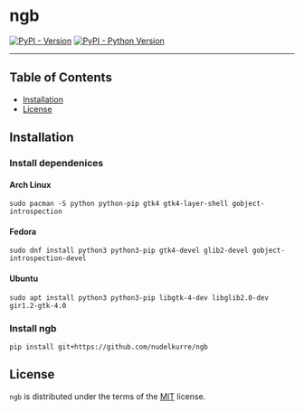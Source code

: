 # ngb

[![PyPI - Version](https://img.shields.io/pypi/v/ngb.svg)](https://pypi.org/project/ngb)
[![PyPI - Python Version](https://img.shields.io/pypi/pyversions/ngb.svg)](https://pypi.org/project/ngb)

-----

## Table of Contents

- [Installation](#installation)
- [License](#license)

## Installation

### Install dependenices

#### Arch Linux
```console
sudo pacman -S python python-pip gtk4 gtk4-layer-shell gobject-introspection
```
#### Fedora
```console
sudo dnf install python3 python3-pip gtk4-devel glib2-devel gobject-introspection-devel
```
#### Ubuntu
```console
sudo apt install python3 python3-pip libgtk-4-dev libglib2.0-dev gir1.2-gtk-4.0
```

### Install ngb

```console
pip install git+https://github.com/nudelkurre/ngb
```

## License

`ngb` is distributed under the terms of the [MIT](https://spdx.org/licenses/MIT.html) license.
